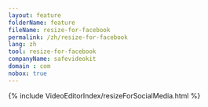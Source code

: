 ```yaml
---
layout: feature
folderName: feature
fileName: resize-for-facebook
permalink: /zh/resize-for-facebook
lang: zh
tool: resize-for-facebook
companyName: safevideokit
domain : com
nobox: true
---
```


{% include VideoEditorIndex/resizeForSocialMedia.html %}

   